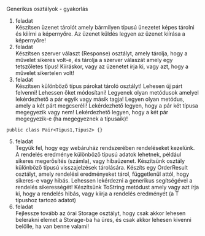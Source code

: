 Generikus osztályok - gyakorlás
1. feladat  
Készítsen üzenet tárolót amely bármilyen típusú ünezetet képes tárolni és kiiírni a képernyőre. Az üzenet küldés legyen az üzenet kiírása a képernyőre!
2. feladat  
Készítsen szerver választ (Response) osztályt, amely tárolja, hogy a művelet sikeres volt-e, és tárolja a szerver válaszát amely egy tetszőletes típus! Kiíráskor, vagy az üzenetet írja ki, vagy azt, hogy a művelet sikertelen volt!
3. feladat  
Készítsen különböző típus párokat tároló osztályt! Lehesen új párt felvenni! Lehessen őket módosítani! Legyenek olyan metódusok amelyel lekérdezhető a pár egyik vagy másik tagja! Legyen olyan metódus, amely a két párt megcseréli! Lekérdezhető legyen, hogy a pár két típusa megegyezik vagy nem! Lekérdezhető legyen, hogy a két pár megegyezik-e (ha megegyeznek a típusaik)!

~~~
public class Pair<Tipus1,Tipus2> {} 
~~~
5. feladat  
Tegyük fel, hogy egy webáruház rendszerében rendeléseket kezelünk. A rendelés eredménye különböző típusú adatok lehetnek, például sikeres megerősítés (számla), vagy hibaüzenet. Készítsünk osztály különböző típusú visszajelzések tárolására. Készíts egy OrderResult<T> osztályt, amely rendelési eredményeket tárol, függetlenül attól, hogy sikeres-e vagy hibás. Lehessen lekérdezni a generikus segítségével a rendelés sikerességét! Készítsünk ToString metódust amely vagy azt írja ki, hogy a rendelés hibás, vagy kiírja a rendelés eredményét (a T típushoz tartozó adatot)
6. feladat  
Fejlessze tovább az órai Storage osztályt, hogy csak akkor lehesen belerakni elemet a Storage-ba ha üres, és csak akkor lehesen kivenni belölle, ha van benne valami!
